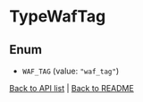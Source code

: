 # TypeWafTag

## Enum


* `WAF_TAG` (value: `"waf_tag"`)


[Back to API list](../README.md#documentation-for-api-endpoints) | [Back to README](../README.md)
